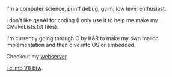 I'm a computer science, printf debug, gvim, low level enthusiast.

I don't like genAI for coding (I only use it to help me make my CMakeLists.txt files).

I'm currently going through C by K&R to make my own malloc implementation and then dive into OS or embedded.

Checkout my [webserver](https://github.com/caleb-alberto/nespro).

[I climb V6 btw](https://www.youtube.com/watch?v=2exm9NLRVWk).
